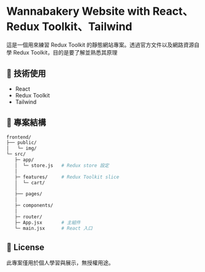 # Wannabakery Website with React、Redux Toolkit、Tailwind

這是一個用來練習 Redux Toolkit 的靜態網站專案。透過官方文件以及網路資源自學 Redux Toolkit，目的是要了解並熟悉其原理

## 🔧 技術使用

-   React
-   Redux Toolkit
-   Tailwind

## 📁 專案結構

```bash
frontend/
├── public/
│   └─ img/
└─ src/
   ├─ app/
   │  └─ store.js   # Redux store 設定
   │
   ├─ features/     # Redux Toolkit slice
   │  └─ cart/
   │
   ├── pages/
   │
   ├─ components/
   │
   ├─ router/
   ├─ App.jsx       # 主組件
   └─ main.jsx      # React 入口

```

## 📜 License

此專案僅用於個人學習與展示，無授權用途。

